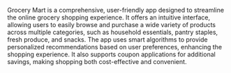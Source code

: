Grocery Mart is a comprehensive, user-friendly app designed to streamline the online grocery shopping experience.
 It offers an intuitive interface, allowing users to easily browse and purchase a wide variety of products across multiple categories, such as household essentials, pantry staples, fresh produce, and snacks. 
The app uses smart algorithms to provide personalized recommendations based on user preferences, enhancing the shopping experience.
It also supports coupon applications for additional savings, making shopping both cost-effective and convenient.
